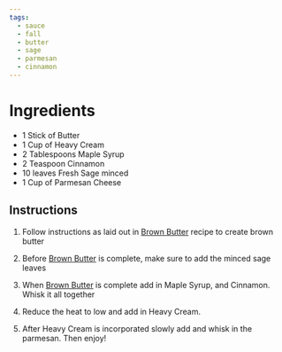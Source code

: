 ```yaml
---
tags:
  - sauce
  - fall
  - butter
  - sage
  - parmesan
  - cinnamon
---
```


# Ingredients
- 1 Stick of Butter
- 1 Cup of Heavy Cream
- 2 Tablespoons Maple Syrup
- 2 Teaspoon Cinnamon
- 10 leaves Fresh Sage minced
- 1 Cup of Parmesan Cheese

## Instructions
1. Follow instructions as laid out in [Brown Butter](../Brown%20Butter) recipe to create brown butter

2. Before  [Brown Butter](../Brown%20Butter) is complete, make sure to add the minced sage leaves

3. When  [Brown Butter](../Brown%20Butter)  is complete add in Maple Syrup, and Cinnamon. Whisk it all together

4. Reduce the heat to low and add in Heavy Cream.

5. After Heavy Cream is incorporated slowly add and whisk in the parmesan. Then enjoy!